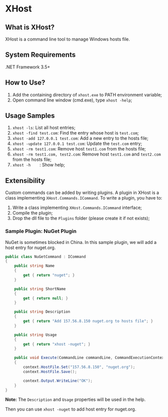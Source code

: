 # XHost #

## What is XHost? ##
XHost is a command line tool to manage Windows hosts file.

## System Requirements ##
.NET Framework 3.5+

## How to Use? ##
1. Add the containing directory of `xhost.exe` to PATH environment variable;
2. Open command line window (cmd.exe), type `xhost -help`;

## Usage Samples ##

1. `xhost -ls`: List all host entries;
2. `xhost -find test.com`: Find the entry whose host is `test.com`;
3. `xhost -add 127.0.0.1 test.com`: Add a new entry to the hosts file;
4. `xhost -update 127.0.0.1 test.com`: Update the `test.com` entry;
5. `xhost -rm test1.com`: Remove host `test1.com` from the hosts file;
6. `xhost -rm test1.com, test2.com`: Remove host `test1.com` and `test2.com` from the hosts file;
7. `xhost -h	`: Show help;

## Extensibility ##

Custom commands can be added by writing plugins. A plugin in XHost is a class implementing `XHost.Commands.ICommand`. To write a plugin, you have to:

1. Write a class implementing `XHost.Commands.ICommand` interface;
2. Compile the plugin;
3. Drop the dll file to the `Plugins` folder (please create it if not exists);

### Sample Plugin: NuGet Plugin ###

NuGet is sometimes blocked in China. In this sample plugin, we will add a host entry for nuget.org.

```csharp
public class NuGetCommand : ICommand
{
    public string Name
    {
        get { return "nuget"; }
    }

    public string ShortName
    {
        get { return null; }
    }

    public string Description
    {
        get { return "Add 157.56.8.150 nuget.org to hosts file"; }
    }

    public string Usage
    {
        get { return "xhost -nuget"; }
    }

    public void Execute(CommandLine commandLine, CommandExecutionContext context)
    {
        context.HostFile.Set("157.56.8.150", "nuget.org");
        context.HostFile.Save();

        context.Output.WriteLine("OK");
    }
}
```

**Note:** The `Description` and `Usage` properties will be used in the help.

Then you can use `xhost -nuget` to add host entry for nuget.org.
